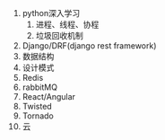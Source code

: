 1. python深入学习
   1. 进程、线程、协程
   2. 垃圾回收机制
2. Django/DRF(django rest framework)
3. 数据结构
4. 设计模式
5. Redis
6. rabbitMQ
7. React/Angular
8. Twisted
9. Tornado
10. 云